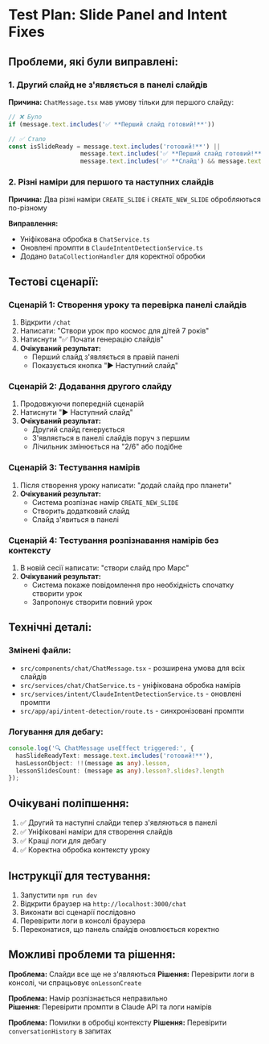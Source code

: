 # Test Plan: Slide Panel and Intent Fixes

## Проблеми, які були виправлені:

### 1. **Другий слайд не з'являється в панелі слайдів**
**Причина:** `ChatMessage.tsx` мав умову тільки для першого слайду:
```typescript
// ❌ Було
if (message.text.includes('✅ **Перший слайд готовий!**'))

// ✅ Стало  
const isSlideReady = message.text.includes('готовий!**') || 
                    message.text.includes('✅ **Перший слайд готовий!**') ||
                    message.text.includes('✅ **Слайд') && message.text.includes('готовий!**');
```

### 2. **Різні наміри для першого та наступних слайдів**
**Причина:** Два різні наміри `CREATE_SLIDE` і `CREATE_NEW_SLIDE` обробляються по-різному

**Виправлення:**
- Уніфікована обробка в `ChatService.ts`
- Оновлені промпти в `ClaudeIntentDetectionService.ts`
- Додано `DataCollectionHandler` для коректної обробки

## Тестові сценарії:

### Сценарій 1: Створення уроку та перевірка панелі слайдів
1. Відкрити `/chat`
2. Написати: "Створи урок про космос для дітей 7 років"
3. Натиснути "✅ Почати генерацію слайдів"
4. **Очікуваний результат:** 
   - Перший слайд з'являється в правій панелі
   - Показується кнопка "▶️ Наступний слайд"

### Сценарій 2: Додавання другого слайду
1. Продовжуючи попередній сценарій
2. Натиснути "▶️ Наступний слайд"
3. **Очікуваний результат:**
   - Другий слайд генерується
   - З'являється в панелі слайдів поруч з першим
   - Лічильник змінюється на "2/6" або подібне

### Сценарій 3: Тестування намірів
1. Після створення уроку написати: "додай слайд про планети"
2. **Очікуваний результат:**
   - Система розпізнає намір `CREATE_NEW_SLIDE`
   - Створить додатковий слайд
   - Слайд з'явиться в панелі

### Сценарій 4: Тестування розпізнавання намірів без контексту
1. В новій сесії написати: "створи слайд про Марс"
2. **Очікуваний результат:**
   - Система покаже повідомлення про необхідність спочатку створити урок
   - Запропонує створити повний урок

## Технічні деталі:

### Змінені файли:
- `src/components/chat/ChatMessage.tsx` - розширена умова для всіх слайдів
- `src/services/chat/ChatService.ts` - уніфікована обробка намірів
- `src/services/intent/ClaudeIntentDetectionService.ts` - оновлені промпти
- `src/app/api/intent-detection/route.ts` - синхронізовані промпти

### Логування для дебагу:
```typescript
console.log('🔍 ChatMessage useEffect triggered:', {
  hasSlideReadyText: message.text.includes('готовий!**'),
  hasLessonObject: !!(message as any).lesson,
  lessonSlidesCount: (message as any).lesson?.slides?.length
});
```

## Очікувані поліпшення:

1. ✅ Другий та наступні слайди тепер з'являються в панелі
2. ✅ Уніфіковані наміри для створення слайдів  
3. ✅ Кращі логи для дебагу
4. ✅ Коректна обробка контексту уроку

## Інструкції для тестування:

1. Запустити `npm run dev`
2. Відкрити браузер на `http://localhost:3000/chat`
3. Виконати всі сценарії послідовно
4. Перевірити логи в консолі браузера
5. Переконатися, що панель слайдів оновлюється коректно

## Можливі проблеми та рішення:

**Проблема:** Слайди все ще не з'являються
**Рішення:** Перевірити логи в консолі, чи спрацьовує `onLessonCreate`

**Проблема:** Намір розпізнається неправильно  
**Рішення:** Перевірити промпти в Claude API та логи намірів

**Проблема:** Помилки в обробці контексту
**Рішення:** Перевірити `conversationHistory` в запитах 